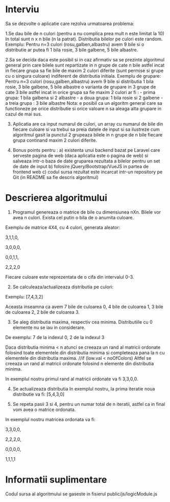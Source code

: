# Interviu

Sa se dezvolte o aplicatie care rezolva urmatoarea problema:

1.Se dau bile de n culori (pentru a nu complica prea mult n este limitat la 10) In total sunt n x n bile (n la patrat). Distributia bilelor pe culori este random. Exemplu: Pentru n=3 culori (rosu,galben,albastru) avem 9 bile si o distributie ar putea fi 1 bila rosie, 3 bile galbene, 5 bile albastre.

2.Sa se decida daca este posibil si in caz afirmativ sa se prezinte algoritmul general prin care bilele sunt repartizate in n grupe de cate n bile astfel incat in fiecare grupa sa fie bile de maxim 2 culori diferite (sunt permise si grupe cu o singura culoare) indiferent de distributia initiala. Exemplu de grupare: Pentru n=3 culori (rosu,galben,albastru) avem 9 bile si distributia 1 bila rosie, 3 bile galbene, 5 bile albastre o varianta de grupare in 3 grupe de cate 3 bile astfel incat in orice grupa sa fie maxim 2 culori ar fi : - prima grupa: 1 bila galbena si 2 albastre - a doua grupa: 1 bila rosie si 2 galbene - a treia grupa : 3 bile albastre Nota: e posibil ca un algoritm general care sa functioneze pe orice distributie si orice valoare n sa aleaga alta grupare in cazul de mai sus.

3. Aplicatia are ca input numarul de culori, un array cu numarul de bile din fiecare culoare si va trebui sa preia datele de input si sa ilustreze cum algoritmul gasit la punctul 2 grupeaza bilele in n grupe de n bile fiecare grupa continand maxim 2 culori diferite.

4. Bonus points pentru : a) existenta unui backend bazat pe Laravel care serveste pagina de web (daca aplicatia este o pagina de web) si salveaza intr-o baza de date gruparea rezultata a bilelor pentru un set de date de input b) folosire jQuery/Bootstrap/VueJS in partea de frontend web c) codul sursa rezultat este incarcat intr-un repository pe Git (in README sa fie descris algoritmul)

# Descrierea algoritmului

1. Programul genereaza o matrice de bile cu dimensiunea nXn. Bilele vor avea n culori. Exista cel putin o bila de o anumita culoare.

Exemplu de matrice 4X4, cu 4 culori, generata aleator:

<p>3,1,1,0,</p>
<p>3,0,0,0,</p>
<p>0,0,1,1,</p>
<p>2,2,2,0</p>

Fiecare culoare este reprezentata de o cifa din intervalul 0-3.

2. Se calculeaza/actualizeaza distributia pe culori:

Exemplu: [7,4,3,2]

Aceasta inseamna ca avem 7 bile de culoarea 0, 4 bile de culoarea 1, 3 bile de culoarea 2, 2 bile de culoarea 3.

3. Se aleg distributia maxima, respectiv cea minima. Distributiile cu 0 elemente nu se iau in considerare.

De exemplu:
7 de la indexul 0, 2 de la indexul 3

Daca distributia minima < n atunci se creeaza un rand al matricii ordonate folosind toate elementele din distributia minima si completeaza pana la n cu elementele din distributia maxima. //if (low.val < noOfColors)
Altfel se creeaza un rand al matricii ordonate folosind n elemente din distributia minima.

In exemplul nostru primul rand al matricii ordonate va fi 3,3,0,0.

4. Se actualizeaza distributia
In exemplul nostru, la prima iteratie noua distributie va fi:
[5,4,3,0]

5. Se repeta pasii 3 si 4, pentru un numar total de n iteratii, astfel ca in final vom avea o matrice ordonata.

In exemplul nostru matricea ordonata  va fi:

<p>3,3,0,0,</p>
<p>2,2,2,0,</p>
<p>0,0,0,0,</p>
<p>1,1,1,1</p>

# Informatii suplimentare

Codul sursa al algoritmului se gaseste in fisierul public/js/logicModule.js


